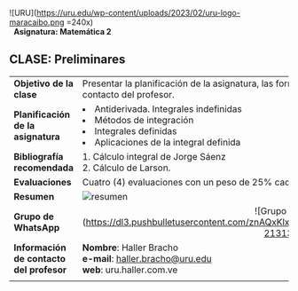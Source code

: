 ﻿![URU](https://uru.edu/wp-content/uploads/2023/02/uru-logo-maracaibo.png =240x)  
$~~$**Asignatura: Matemática 2**
 
## CLASE: Preliminares

|  |  |
|:--|:--|
| **Objetivo de la clase** | Presentar la planificación de la asignatura, las formas de evaluación, la bibliografía y la información de contacto del profesor. |
| **Planificación de la asignatura** | <li>Antiderivada. Integrales indefinidas<li>Métodos de integración<li>Integrales definidas<li>Aplicaciones de la integral definida |
| **Bibliografía recomendada** | 1. Cálculo integral de Jorge Sáenz<br>2. Cálculo de Larson.  |
| **Evaluaciones** | Cuatro (4) evaluaciones con un peso de 25% cada una. |
| **Resumen** | ![resumen](https://i.imgur.com/vnAYyhy.png)  |
| **Grupo de WhatsApp** | <div align="center">![Grupo WhatsApp URU](https://dl3.pushbulletusercontent.com/znAQxKlxcc6cXbWYlq30NsZH7OINHehS/Screenshot_20241213-213130.jpg =150x)</div> |
|**Información de contacto del profesor**| **Nombre**: Haller Bracho<br>**e-mail**: haller.bracho@uru.edu<br>**web**: uru.haller.com.ve  |
| | |

